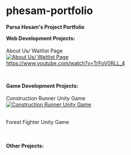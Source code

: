 # phesam-portfolio

<b>Parsa Hesam's Project Portfolio</b>
<br>

<b>Web Development Projects:</b>
<br>
<br>
About Us/ Waitlist Page
<br>
[![About Us/ Waitlist Page](https://img.youtube.com/vi/TrFoV0RLL_4/0.jpg)](https://www.youtube.com/watch?v=TrFoV0RLL_4) 
<br>
https://www.youtube.com/watch?v=TrFoV0RLL_4

<br>

<b>Game Development Projects:</b>
<br>
<br>
Construction Runner Unity Game
<br>
[![Construction Runner Unity Game](https://img.youtube.com/vi/x2_0tgTXgEM/0.jpg)](https://www.youtube.com/embed/x2_0tgTXgEM?si=mvhFjnPVjdznlSyw) 

<br>
Forest Fighter Unity Game
<br>
<br>


<br>

<b>Other Projects:</b>
<br>
